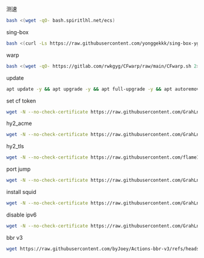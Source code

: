 测速

```bash
bash <(wget -qO- bash.spiritlhl.net/ecs)
```

sing-box

```bash
bash <(curl -Ls https://raw.githubusercontent.com/yonggekkk/sing-box-yg/main/sb.sh)
```

warp

```bash
bash <(wget -qO- https://gitlab.com/rwkgyg/CFwarp/raw/main/CFwarp.sh 2> /dev/null)
```

update

```bash
apt update -y && apt upgrade -y && apt full-upgrade -y && apt autoremove -y && apt install neovim curl unzip ufw cron net-tools jq -y && ufw allow ssh && ufw enable && timedatectl set-timezone Asia/Shanghai && sudo apt-mark hold ufw
```

set cf token

```bash
wget -N --no-check-certificate https://raw.githubusercontent.com/GrahLnn/linkmoon/refs/heads/main/injcftoken.sh && bash injcftoken.sh
```

hy2_acme

```bash
wget -N --no-check-certificate https://raw.githubusercontent.com/GrahLnn/linkmoon/refs/heads/main/install_hy2.sh && bash install_hy2.sh
```

hy2_tls

```bash
wget -N --no-check-certificate https://raw.githubusercontent.com/flame1ce/hysteria2-install/main/hysteria2-install-main/hy2/hysteria.sh && bash hysteria.sh
```

port jump

```bash
wget -N --no-check-certificate https://raw.githubusercontent.com/GrahLnn/linkmoon/refs/heads/main/jumport.sh && bash jumport.sh
```

install squid

```bash
wget -N --no-check-certificate https://raw.githubusercontent.com/GrahLnn/linkmoon/refs/heads/main/install_squid.sh && bash install_squid.sh
```

disable ipv6

```bash
wget -N --no-check-certificate https://raw.githubusercontent.com/GrahLnn/linkmoon/refs/heads/main/disable_ipv6.sh && bash disable_ipv6.sh
```

bbr v3
```bash
wget https://raw.githubusercontent.com/byJoey/Actions-bbr-v3/refs/heads/main/install.sh && bash install.sh
```